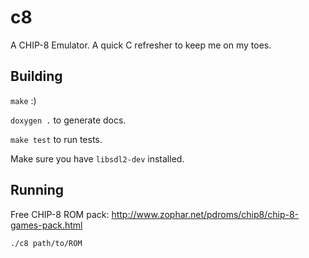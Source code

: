 # c8
A CHIP-8 Emulator. A quick C refresher to keep me on my toes.

## Building

`make` :)

`doxygen .` to generate docs.

`make test` to run tests.

Make sure you have `libsdl2-dev` installed.

## Running

Free CHIP-8 ROM pack: http://www.zophar.net/pdroms/chip8/chip-8-games-pack.html

`./c8 path/to/ROM`
